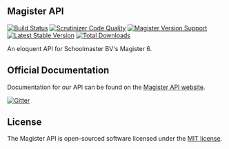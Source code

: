 ## Magister API
[![Build Status](https://scrutinizer-ci.com/g/Stanvk/Magister/badges/build.png?b=master)](https://scrutinizer-ci.com/g/Stanvk/Magister/build-status/master)
[![Scrutinizer Code Quality](https://scrutinizer-ci.com/g/Stanvk/Magister/badges/quality-score.png?b=master)](https://scrutinizer-ci.com/g/Stanvk/Magister/?branch=master)
[![Magister Version Support](https://img.shields.io/badge/Magister-6.1.7-brightgreen.svg)](https://packagist.org/packages/stanvk/magister)
[![Latest Stable Version](https://poser.pugx.org/stanvk/magister/v/stable.svg)](https://packagist.org/packages/stanvk/magister)
[![Total Downloads](https://poser.pugx.org/stanvk/magister/downloads)](https://packagist.org/packages/stanvk/magister)

An eloquent API for Schoolmaster BV's Magister 6.

## Official Documentation

Documentation for our API can be found on the [Magister API website](http://www.magister-api.nl).

[![Gitter](https://badges.gitter.im/Join%20Chat.svg)](https://gitter.im/Stanvk/Magister?utm_source=badge&utm_medium=badge&utm_campaign=pr-badge)


## License

The Magister API is open-sourced software licensed under the [MIT license](http://opensource.org/licenses/MIT).
